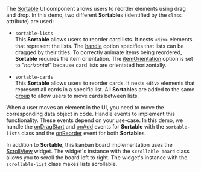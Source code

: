 The [Sortable](/Documentation/ApiReference/UI_Widgets/dxSortable/) UI component allows users to reorder elements using drag and drop.  In this demo, two different **Sortable**s (identified by the `class` attribute) are used:

- `sortable-lists`        
This **Sortable** allows users to reorder card lists. It nests `<div>` elements that represent the lists. The [handle](/Documentation/ApiReference/UI_Widgets/dxSortable/Configuration/#handle) option specifies that lists can be dragged by their titles. To correctly animate items being reordered, **Sortable** requires the item orientation. The [itemOrientation](/Documentation/ApiReference/UI_Widgets/dxSortable/Configuration/#itemOrientation) option is set to *"horizontal"* because card lists are orientated horizontally.

- `sortable-cards`         
This **Sortable** allows users to reorder cards. It nests `<div>` elements that represent all cards in a specific list. All **Sortable**s are added to the same [group](/Documentation/ApiReference/UI_Widgets/dxSortable/Configuration/#group) to allow users to move cards between lists.

When a user moves an element in the UI, you need to move the corresponding data object in code. Handle events to implement this functionality. These events depend on your use-case. In this demo, we handle the [onDragStart](/Documentation/ApiReference/UI_Widgets/dxSortable/Configuration/#onDragStart) and [onAdd](/Documentation/ApiReference/UI_Widgets/dxSortable/Configuration/#onAdd) events for **Sortable** with the `sortable-lists` class and the [onReorder](/Documentation/ApiReference/UI_Widgets/dxSortable/Configuration/#onReorder) event for both **Sortable**s.

In addition to **Sortable**, this kanban board implementation uses the [ScrollView](/Demos/WidgetsGallery/Demo/ScrollView/Overview/) widget. The widget's instance with the `scrollable-board` class allows you to scroll the board left to right. The widget's instance with the `scrollable-list` class makes lists scrollable.